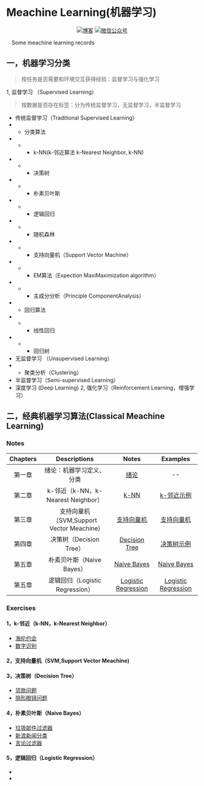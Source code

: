 # Meachine Learning(机器学习)
<p align="center">
  <a href="https://keviness.top"><img src="https://img.shields.io/badge/blog-博客-critical" alt="博客"></a>
  <a href="https://keviness.top/image/WeChatPublic.jpg" target="_blank"><img src="https://img.shields.io/badge/WeChat-微信公众号-blue.svg" alt="微信公众号"></a>
</p>
&emsp;Some meachine learning records

## 一，机器学习分类
> 按任务是否需要和环境交互获得经验：监督学习与强化学习

1, 监督学习 （Supervised Learning）
> 按数据是否存在标签：分为传统监督学习，无监督学习，半监督学习
* 传统监督学习（Traditional Supervised Learning）
* * 分类算法
* * * k-NN(k-邻近算法 k-Nearest Neighbor, k-NN)
* * * 决策树
* * * 朴素贝叶斯
* * * 逻辑回归
* * * 随机森林
* * * 支持向量机（Support Vector Machine）
* * * EM算法（Expection MaxiMaximization algorithm）
* * * 主成分分析（Principle ComponentAnalysis）
* * 回归算法
* * * 线性回归
* * * 回归树
* 无监督学习 （Unsupervised Learning）
* * 聚类分析（Clustering）
* 半监督学习（Semi-supervised Learning） 
* 深度学习 (Deep Learning)
2, 强化学习（Reinforcement Learning，增强学习）


## 二，经典机器学习算法(Classical Meachine Learning)
### Notes
| Chapters | Descriptions | Notes |  Examples  |
|:--------:|:------------:|:----------:|:----------:|
|  第一章   |  绪论：机器学习定义、分类 |[绪论](./ClassicalMeachineLearn/Notes/绪论.md)| -- |
|  第二章   |  k-邻近（k-NN，k-Nearest Neighbor）|[k-NN](./ClassicalMeachineLearn/Notes/k-NN.md)  | [k-邻近示例](./ClassicalMeachineLearn/Examples/k邻近算法)|
|  第三章   |  支持向量机（SVM,Support Vector Meachine)|[支持向量机](./ClassicalMeachineLearn/Notes/支持向量机.md)| [支持向量机](./ClassicalMeachineLearn/Examples/支持向量机) |
|  第四章   |  决策树（Decision Tree）|[Decision Tree](./ClassicalMeachineLearn/Notes/DecisionTree.md) |[决策树示例](./ClassicalMeachineLearn/Examples/DecisionTree)|
|  第五章   |  朴素贝叶斯（Naive Bayes）  | [Naive Bayes](./ClassicalMeachineLearn/Notes/NaiveBayes.md)| [Naive Bayes](./ClassicalMeachineLearn/Examples/NaiveBayes)|
|  第五章   |  逻辑回归（Logistic Regression）|[Logistic Regression](./ClassicalMeachineLearn/Notes/LogisticRegression.md) |[Logistic Regression](./ClassicalMeachineLearn/Examples/LogisticRegression)|

### Exercises
#### 1，k-邻近（k-NN，k-Nearest Neighbor）
* [海伦约会](./ClassicalMeachineLearn/Exercises/k邻近算法/海伦约会)
* [数字识别](./ClassicalMeachineLearn/Exercises/k邻近算法/数字识别)

#### 2，支持向量机（SVM,Support Vector Meachine)

#### 3，决策树（Decision Tree）
* [贷款问题](./ClassicalMeachineLearn/Exercises/决策树/贷款问题)
* [隐形眼镜问题](./ClassicalMeachineLearn/Exercises/决策树/隐形眼镜问题)

#### 4，朴素贝叶斯（Naive Bayes）
* [垃圾邮件过滤器](./ClassicalMeachineLearn/Exercises/朴素贝叶斯/垃圾邮件过滤器)
* [新浪新闻分类](./ClassicalMeachineLearn/Exercises/朴素贝叶斯/新浪新闻分类)
* [言论过滤器](./ClassicalMeachineLearn/Exercises/朴素贝叶斯/言论过滤器)

#### 5，逻辑回归（Logistic Regression）
* 
* 